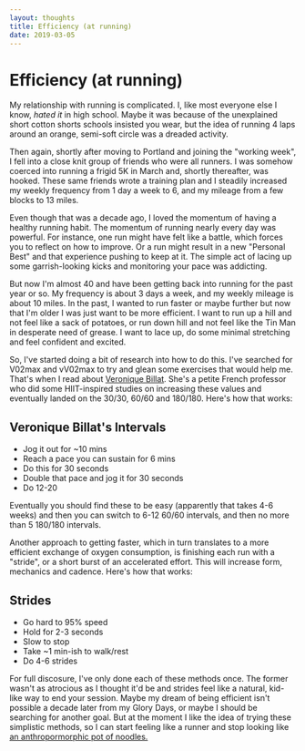 ```yaml
---
layout: thoughts
title: Efficiency (at running)
date: 2019-03-05
---
```


# Efficiency (at running)

My relationship with running is complicated. I, like most everyone else I know, _hated it_ in high school. Maybe it was because of the unexplained short cotton shorts schools insisted you wear, but the idea of running 4 laps around an orange, semi-soft circle was a dreaded activity.

Then again, shortly after moving to Portland and joining the "working week", I fell into a close knit group of friends who were all runners. I was somehow coerced into running a frigid 5K in March and, shortly thereafter, was hooked. These same friends wrote a training plan and I steadily increased my weekly frequency from 1 day a week to 6, and my mileage from a few blocks to 13 miles.

Even though that was a decade ago, I loved the momentum of having a healthy running habit. The momentum of running nearly every day was powerful. For instance, one run might have felt like a battle, which forces you to reflect on how to improve. Or a run might result in a new "Personal Best" and that experience pushing to keep at it. The simple act of lacing up some garrish-looking kicks and monitoring your pace was addicting.

But now I'm almost 40 and have been getting back into running for the past year or so. My frequency is about 3 days a week, and my weekly mileage is about 10 miles. In the past, I wanted to run faster or maybe further but now that I'm older I was just want to be more efficient. I want to run up a hill and not feel like a sack of potatoes, or run down hill and not feel like the Tin Man in desperate need of grease. I want to lace up, do some minimal stretching and feel confident and excited.

So, I've started doing a bit of research into how to do this. I've searched for <span class="code">V02max</span> and <span class="code">vV02max</span> to try and glean some exercises that would help me. That's when I read about <a href="https://lwcoaching.com/interval-training-the-scientific-way/">Veronique Billat</a>. She's a petite French professor who did some HIIT-inspired studies on increasing these values and eventually landed on the 30/30, 60/60 and 180/180. Here's how that works:

## Veronique Billat's Intervals

<ul class="indent">
  <li>Jog it out for ~10 mins</li>
  <li>Reach a pace you can sustain for 6 mins</li>
  <li>Do this for 30 seconds</li>
  <li>Double that pace and jog it for 30 seconds</li>
  <li>Do 12-20</li>
</ul>

Eventually you should find these to be easy (apparently that takes 4-6 weeks) and then you can switch to 6-12 60/60 intervals, and then no more than 5 180/180 intervals.

Another approach to getting faster, which in turn translates to a more efficient exchange of oxygen consumption, is finishing each run with a "stride", or a short burst of an accelerated effort. This will increase form, mechanics and cadence. Here's how that works:

## Strides

<ul class="indent">
  <li>Go hard to 95% speed</li>
  <li>Hold for 2-3 seconds</li>
  <li>Slow to stop</li>
  <li>Take ~1 min-ish to walk/rest</li>
  <li>Do 4-6 strides</li>
</ul>

For full discosure, I've only done each of these methods once. The former wasn't as atrocious as I thought it'd be and strides feel like a natural, kid-like way to end your session. Maybe my dream of being efficient isn't possible a decade later from my Glory Days, or maybe I should be searching for another goal. But at the moment I like the idea of trying these simplistic methods, so I can start feeling like a runner and stop looking like <a href="https://youtu.be/2vkgUL-J0Fg">an anthropormorphic pot of noodles.</a>
